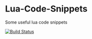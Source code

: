 # Lua-Code-Snippets

Some useful lua code snippets

[![Build Status](https://travis-ci.org/kinbei/Lua-Code-Snippets.svg?branch=master)](https://travis-ci.org/kinbei/Lua-Code-Snippets)
